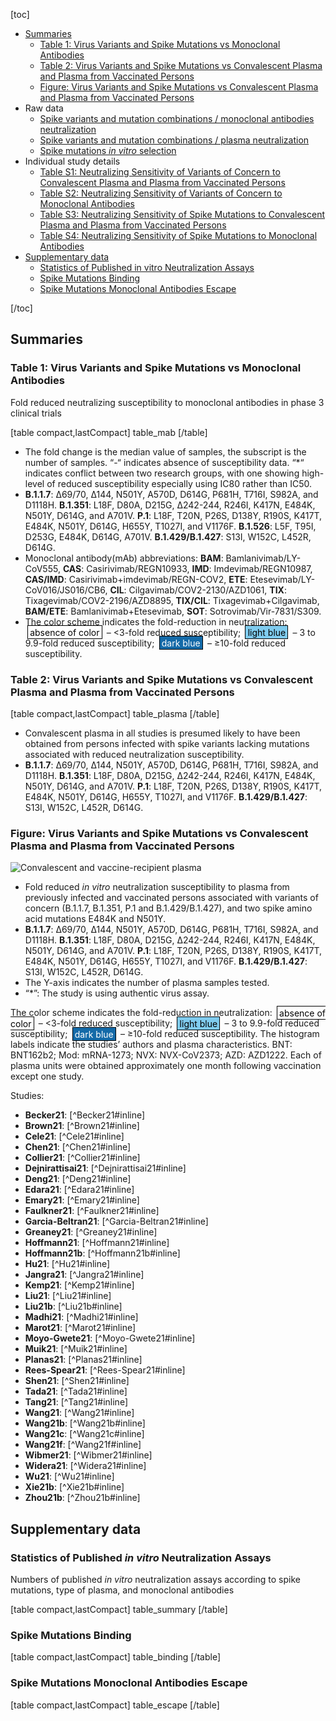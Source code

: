 [toc]

- [Summaries](#summaries)
  - [Table 1: Virus Variants and Spike Mutations vs Monoclonal Antibodies](#table.1.virus.variants.and.spike.mutations.vs.monoclonal.antibodies)
  - [Table 2: Virus Variants and Spike Mutations vs Convalescent Plasma and Plasma from Vaccinated Persons](#table.2.virus.variants.and.spike.mutations.vs.convalescent.plasma.and.plasma.from.vaccinated.persons)
  - [Figure: Virus Variants and Spike Mutations vs Convalescent Plasma and Plasma from Vaccinated Persons](#figure.virus.variants.and.spike.mutations.vs.convalescent.plasma.and.plasma.from.vaccinated.persons)
- Raw data
  - [Spike variants and mutation combinations / monoclonal antibodies neutralization](https://hivdb.github.io/covid-drdb-reports/resistance-dt.html#spike-variants-and-mutation-combinations-mab-neutralization)
  - [Spike variants and mutation combinations / plasma neutralization](https://hivdb.github.io/covid-drdb-reports/resistance-dt.html#spike-variants-and-mutation-combinations-plasma-neutralization)
  - [Spike mutations _in vitro_ selection](https://hivdb.github.io/covid-drdb-reports/resistance-dt.html#spike-mutation-invitro-selection-cp-and-mab)
- Individual study details
  - [Table S1: Neutralizing Sensitivity of Variants of Concern to Convalescent Plasma and Plasma from Vaccinated Persons](/page/susceptibility-data/plasma-variant/)
  - [Table S2: Neutralizing Sensitivity of Variants of Concern to Monoclonal Antibodies](/page/susceptibility-data/mab-variant/)
  - [Table S3: Neutralizing Sensitivity of Spike Mutations to Convalescent Plasma and Plasma from Vaccinated Persons](/page/susceptibility-data/plasma-mutations/)
  - [Table S4: Neutralizing Sensitivity of Spike Mutations to Monoclonal Antibodies](/page/susceptibility-data/mab-mutations/)
- [Supplementary data](#supplementary.data)
  - [Statistics of Published in vitro Neutralization Assays](#statistics.of.published.in.vitro.neutralization.assays)
  - [Spike Mutations Binding](#spike.mutations.binding)
  - [Spike Mutations Monoclonal Antibodies Escape](#spike.mutations.monoclonal.antibodies.escape)

[/toc]

## Summaries

### Table 1: Virus Variants and Spike Mutations vs Monoclonal Antibodies

Fold reduced neutralizing susceptibility to monoclonal antibodies in phase 3 clinical trials

[table compact,lastCompact]
table_mab
[/table]

- The fold change is the median value of samples, the subscript is the number of samples. “-“ indicates absence of susceptibility data. “\*“ indicates conflict between two research groups, with one showing high-level of reduced susceptibility especially using IC80 rather than IC50.
- **B.1.1.7**: ∆69/70, ∆144, N501Y, A570D, D614G, P681H, T716I, S982A, and D1118H. **B.1.351**: L18F, D80A, D215G, ∆242-244, R246I, K417N, E484K, N501Y, D614G, and A701V. **P.1**: L18F, T20N, P26S, D138Y, R190S, K417T, E484K, N501Y, D614G, H655Y, T1027I, and V1176F. **B.1.526**: L5F, T95I, D253G, E484K, D614G, A701V. **B.1.429/B.1.427**: S13I, W152C, L452R, D614G.
- Monoclonal antibody(mAb) abbreviations: **BAM**: Bamlanivimab/LY-CoV555, **CAS**: Casirivimab/REGN10933, **IMD**: Imdevimab/REGN10987, **CAS/IMD**: Casirivimab+imdevimab/REGN-COV2, **ETE**: Etesevimab/LY-CoV016/JS016/CB6, **CIL**: Cilgavimab/COV2-2130/AZD1061, **TIX**: Tixagevimab/COV2-2196/AZD8895, **TIX/CIL**: Tixagevimab+Cilgavimab, **BAM/ETE**: Bamlanivimab+Etesevimab, **SOT**: Sotrovimab/Vir-7831/S309.
- The color scheme indicates the fold-reduction in neutralization: <span style="padding: .1rem .2rem; margin: 0 .2rem; border: 1px solid black; background-color: #ffffff; color: black;">absence of color</span> – &lt;3-fold reduced susceptibility; <span style="padding: .1rem .2rem; margin: 0 .2rem; border: 1px solid black; background-color: #7fcbee; color: black;">light blue</span> – 3 to 9.9-fold reduced susceptibility; <span style="padding: .1rem .2rem; margin: 0 .2rem; border: 1px solid black; background-color: #146aa8; color: white;">dark blue</span> – ≥10-fold reduced susceptibility.


<!-- ### Figure 1: Virus Variants or Spike Mutations vs Monoclonal Antibodies

<section id="sec_mab-fold" class="figure-section wrap">

<div class="figure-image">

![Monoclonal antibodies](https://hivdb.github.io/covid-drdb-reports/susceptibility-data_files/figure-html/mab-fold-fig-1.png#!maxWidth=95%)

</div>

<div class="figure-caption">

Fold reduced _in vitro_ neutralization susceptibility to monoclonal neutralizing antibodies (mAbs) associated with three variants of concern (B.1.1.7, B.1.351, and P.1) and six spike amino acid mutations E484K, N501Y, L452R, K417N, N439K, and Y453F. B.1.1.7 contains N501Y plus two S1 N-terminal domain (NTD) deletions, three S1 C-terminal domain (CTD) mutations, and three S2-mutations. B.1.351 contains E484K and N501Y plus four S1 NTD mutations, two receptor binding domain (RBD) mutations, one S1 CTD mutation, and one S2 mutation. P.1 contains E484K and N501Y plus five S1 NTD mutations, one RBD mutation, two S1 CTD mutations, and two S2 mutations. Each of the _in vitro_ susceptibility experiments were performed using pseudovirus assays. Some of the pseudovirus assays performed with single amino acid mutations contained D614G while others did not. D614G has been reported to slightly increase neutralization susceptibility. The Y-axis indicates the log-fold reduction in susceptibility. Data are displayed for mAbs in advanced clinical trials and several additional prototypical mAbs with high-resolution 3-D structures and defined mechanisms of mAb-RBD binding.

<p>
The color scheme indicates the fold-reduction in neutralization: <span style="padding: .1rem .2rem; margin: 0 .2rem; border: 1px solid black; background-color: #ffffff; color: black;">absence of color</span> – &lt;3-fold reduced susceptibility; <span style="padding: .1rem .2rem; margin: 0 .2rem; border: 1px solid black; background-color: #7fcbee; color: black;">light blue</span> – 3 to 9.9-fold reduced susceptibility; <span style="padding: .1rem .2rem; margin: 0 .2rem; border: 1px solid black; background-color: #146aa8; color: white;">dark blue</span> – ≥10-fold reduced susceptibility.
</p>


</div>

</section> -->



### Table 2: Virus Variants and Spike Mutations vs Convalescent Plasma and Plasma from Vaccinated Persons

[table compact,lastCompact]
table_plasma
[/table]

- Convalescent plasma in all studies is presumed likely to have been obtained from persons infected with spike variants lacking mutations associated with reduced neutralization susceptibility.
- **B.1.1.7**: ∆69/70, ∆144, N501Y, A570D, D614G, P681H, T716I, S982A, and D1118H. **B.1.351**: L18F, D80A, D215G, ∆242-244, R246I, K417N, E484K, N501Y, D614G, and A701V. **P.1**: L18F, T20N, P26S, D138Y, R190S, K417T, E484K, N501Y, D614G, H655Y, T1027I, and V1176F. **B.1.429/B.1.427**: S13I, W152C, L452R, D614G.


### Figure: Virus Variants and Spike Mutations vs Convalescent Plasma and Plasma from Vaccinated Persons

<section id="sec_plasma-fold" class="figure-section wrap">

<div class="figure-image">

![Convalescent and vaccine-recipient plasma](https://hivdb.github.io/covid-drdb-reports/susceptibility-data_files/figure-html/plasma-fold-fig-1.png#!maxWidth=95%)

</div>

<div class="figure-caption">

- Fold reduced _in vitro_ neutralization susceptibility to plasma from previously infected and vaccinated persons associated with variants of concern (B.1.1.7, B.1.351, P.1 and B.1.429/B.1.427), and two spike amino acid mutations E484K and N501Y.
- **B.1.1.7**: ∆69/70, ∆144, N501Y, A570D, D614G, P681H, T716I, S982A, and D1118H. **B.1.351**: L18F, D80A, D215G, ∆242-244, R246I, K417N, E484K, N501Y, D614G, and A701V. **P.1**: L18F, T20N, P26S, D138Y, R190S, K417T, E484K, N501Y, D614G, H655Y, T1027I, and V1176F. **B.1.429/B.1.427**: S13I, W152C, L452R, D614G.
- The Y-axis indicates the number of plasma samples tested.
- “\*”: The study is using authentic virus assay.

<p>
The color scheme indicates the fold-reduction in neutralization: <span style="padding: .1rem .2rem; margin: 0 .2rem; border: 1px solid black; background-color: #ffffff; color: black;">absence of color</span> – &lt;3-fold reduced susceptibility; <span style="padding: .1rem .2rem; margin: 0 .2rem; border: 1px solid black; background-color: #7fcbee; color: black;">light blue</span> – 3 to 9.9-fold reduced susceptibility; <span style="padding: .1rem .2rem; margin: 0 .2rem; border: 1px solid black; background-color: #146aa8; color: white;">dark blue</span> – ≥10-fold reduced susceptibility. The histogram labels indicate the studies’ authors and plasma characteristics. BNT: BNT162b2; Mod: mRNA-1273; NVX: NVX-CoV2373; AZD: AZD1222. Each of plasma units were obtained approximately one month following vaccination except one study.
</p>


Studies:

- **Becker21**: [^Becker21#inline]
- **Brown21**: [^Brown21#inline]
- **Cele21**: [^Cele21#inline]
- **Chen21**: [^Chen21#inline]
- **Collier21**: [^Collier21#inline]
- **Dejnirattisai21**: [^Dejnirattisai21#inline]
- **Deng21**: [^Deng21#inline]
- **Edara21**: [^Edara21#inline]
- **Emary21**: [^Emary21#inline]
- **Faulkner21**: [^Faulkner21#inline]
- **Garcia-Beltran21**: [^Garcia-Beltran21#inline]
- **Greaney21**: [^Greaney21#inline]
- **Hoffmann21**: [^Hoffmann21#inline]
- **Hoffmann21b**: [^Hoffmann21b#inline]
- **Hu21**: [^Hu21#inline]
- **Jangra21**: [^Jangra21#inline]
- **Kemp21**: [^Kemp21#inline]
- **Liu21**: [^Liu21#inline]
- **Liu21b**: [^Liu21b#inline]
- **Madhi21**: [^Madhi21#inline]
- **Marot21**: [^Marot21#inline]
- **Moyo-Gwete21**: [^Moyo-Gwete21#inline]
- **Muik21**: [^Muik21#inline]
- **Planas21**: [^Planas21#inline]
- **Rees-Spear21**: [^Rees-Spear21#inline]
- **Shen21**: [^Shen21#inline]
- **Tada21**: [^Tada21#inline]
- **Tang21**: [^Tang21#inline]
- **Wang21**: [^Wang21#inline]
- **Wang21b**: [^Wang21b#inline]
- **Wang21c**: [^Wang21c#inline]
- **Wang21f**: [^Wang21f#inline]
- **Wibmer21**: [^Wibmer21#inline]
- **Widera21**: [^Widera21#inline]
- **Wu21**: [^Wu21#inline]
- **Xie21b**: [^Xie21b#inline]
- **Zhou21b**: [^Zhou21b#inline]

</div>

</section>


## Supplementary data

### Statistics of Published _in vitro_ Neutralization Assays

Numbers of published _in vitro_ neutralization assays according to spike mutations, type of plasma, and monoclonal antibodies


[table compact,lastCompact]
table_summary
[/table]

<div style="clear: both;" />

### Spike Mutations Binding

[table compact,lastCompact]
table_binding
[/table]

<div style="clear: both;" />


### Spike Mutations Monoclonal Antibodies Escape

[table compact,lastCompact]
table_escape
[/table]


<div style="clear: both;" />

